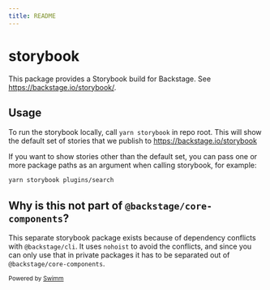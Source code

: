 ```yaml
---
title: README
---
```

# storybook

This package provides a Storybook build for Backstage. See <https://backstage.io/storybook/>.

## Usage

To run the storybook locally, call `yarn storybook` in repo root. This will show the default set of stories that we publish to <https://backstage.io/storybook>

If you want to show stories other than the default set, you can pass one or more package paths as an argument when calling storybook, for example:

```sh
yarn storybook plugins/search
```

## Why is this not part of `@backstage/core-components`?

This separate storybook package exists because of dependency conflicts with `@backstage/cli`. It uses `nohoist` to avoid the conflicts, and since you can only use that in private packages it has to be separated out of `@backstage/core-components`.

<SwmMeta version="3.0.0"><sup>Powered by [Swimm](https://app.swimm.io/)</sup></SwmMeta>
